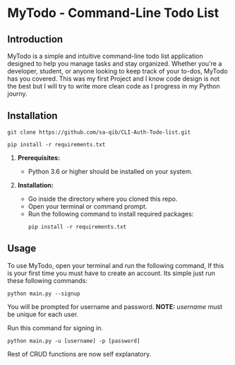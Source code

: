 # MyTodo - Command-Line Todo List

## Introduction

MyTodo is a simple and intuitive command-line todo list application designed to help you manage tasks and stay organized. Whether you're a developer, student, or anyone looking to keep track of your to-dos, MyTodo has you covered. This was my first Project and I know code design is not the best but I will try to write more clean code as I progress in my Python journy.

## Installation
```
git clone https://github.com/sa-qib/CLI-Auth-Todo-list.git
```
```
pip install -r requirements.txt
```

1. **Prerequisites:**
   - Python 3.6 or higher should be installed on your system.

2. **Installation:**
   - Go inside the directory where you cloned this repo.
   - Open your terminal or command prompt. 
   - Run the following command to install required packages:
     ```shell
     pip install -r requirements.txt
     ```

## Usage

To use MyTodo, open your terminal and run the following command,
If this is your first time you must have to create an account. 
Its simple just run these following commands:

```shell
python main.py --signup
```
You will be prompted for username and password.
**NOTE:** *username* must be unique for each user.

Run this command for signing in.
```shell
python main.py -u [username] -p [password]
```
Rest of CRUD functions are now self explanatory.

